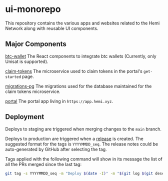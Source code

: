 # ui-monorepo

This repository contains the various apps and websites related to the Hemi Network along with reusable UI components.

## Major Components

[btc-wallet](./btc-wallet) The React components to integrate btc wallets (Currently, only Unisat is supported).

[claim-tokens](./claim-tokens/README.md) The microservice used to claim tokens in the portal's `get-started` page.

[migrations-pg](./migrations-pg/README.md) The migrations used for the database maintained for the claim tokens microservice.

[portal](./webapp) The portal app living in `https://app.hemi.xyz`.

## Deployment

Deploys to staging are triggered when merging changes to the `main` branch.

Deploys to production are triggered when a [release](https://github.com/hemilabs/ui-monorepo/releases/new) is created.
The suggested format for the tags is `YYYYMMDD_seq`.
The release notes could be auto-generated by GitHub after selecting the tag.

Tags applied with the following command will show in its message the list of all the PRs merged since the last tag:

```sh
git tag -s YYYYMMDD_seq -m "Deploy $(date -I)" -m "$(git log $(git describe --abbrev=0 --tags)..HEAD --oneline | grep Merge)"
```
